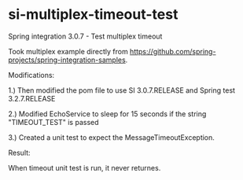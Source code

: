 # si-multiplex-timeout-test
Spring integration 3.0.7 - Test multiplex timeout 

Took multiplex example directly from https://github.com/spring-projects/spring-integration-samples. 


Modifications:

1.) Then modified the pom file to use SI 3.0.7.RELEASE and Spring test 3.2.7.RELEASE

2.) Modified EchoService to sleep for 15 seconds if the string "TIMEOUT_TEST" is passed

3.) Created a unit test to expect the MessageTimeoutException. 


Result:

When timeout unit test is run, it never returnes.
